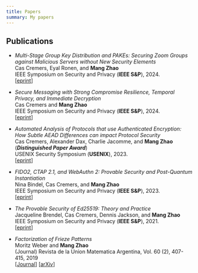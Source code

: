 ```yaml
---
title: Papers
summary: My papers
---
```


## Publications 
- *Multi-Stage Group Key Distribution and PAKEs: Securing Zoom Groups against Malicious Servers without New Security Elements*
  <br>
  Cas Cremers, Eyal Ronen, and **Mang Zhao**
  <br>
  IEEE Symposium on Security and Privacy (**IEEE S&P**), 2024.
  <br>
  [[eprint](https://eprint.iacr.org/2023/1243)] 
  
- *Secure Messaging with Strong Compromise Resilience, Temporal Privacy, and Immediate Decryption*
  <br>
  Cas Cremers and **Mang Zhao**
  <br>
  IEEE Symposium on Security and Privacy (**IEEE S&P**), 2024.
  <br>
  [[eprint](https://eprint.iacr.org/2022/1481)] 

- *Automated Analysis of Protocols that use Authenticated Encryption: How Subtle AEAD Differences can impact Protocol Security*
  <br>
  Cas Cremers, Alexander Dax, Charlie Jacomme, and **Mang Zhao** (***Distinguished Paper Award***)
  <br>
  USENIX Security Symposium (**USENIX**), 2023.
  <br>
  [[eprint](https://eprint.iacr.org/2023/1246)] 
  
- *FIDO2, CTAP 2.1, and WebAuthn 2: Provable Security and Post-Quantum Instantiation*
  <br>
  Nina Bindel, Cas Cremers, and **Mang Zhao**
  <br>
  IEEE Symposium on Security and Privacy (**IEEE S&P**), 2023.
  <br>
  [[eprint](https://eprint.iacr.org/2022/1029)] 

- *The Provable Security of Ed25519: Theory and Practice*
  <br>
  Jacqueline Brendel, Cas Cremers, Dennis Jackson, and **Mang Zhao**
  <br>
  IEEE Symposium on Security and Privacy (**IEEE S&P**), 2021.
  <br>
  [[eprint](https://eprint.iacr.org/2020/823)] 

- *Factorization of Frieze Patterns*
  <br>
  Moritz Weber and **Mang Zhao**
  <br>
  (Journal) Revista de la Union Matematica Argentina, Vol. 60 (2), 407-415, 2019
  <br>
  [[Journal](https://inmabb.criba.edu.ar/revuma/pdf/v60n2/v60n2a08.pdf)] [[arXiv](https://arxiv.org/abs/1809.00274)]